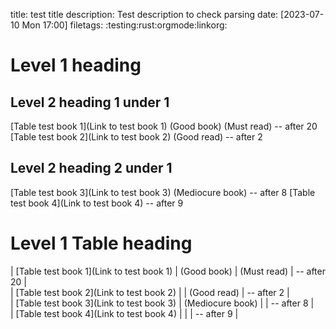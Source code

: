 title:      test title
description: Test description to check parsing
date:       [2023-07-10 Mon 17:00]
filetags:   :testing:rust:orgmode:linkorg:

# Level 1 heading
## Level 2 heading 1 under 1
[Table test book 1](Link to test book 1) (Good book)      (Must read) -- after 20
[Table test book 2](Link to test book 2)                  (Good read) -- after 2 
## Level 2 heading 2 under 1
[Table test book 3](Link to test book 3) (Mediocure book)             -- after 8 
[Table test book 4](Link to test book 4)                              -- after 9 
# Level 1 Table heading
| [Table test book 1](Link to test book 1) | (Good book)      | (Must read) | -- after 20 |  
| [Table test book 2](Link to test book 2) |                  | (Good read) | -- after 2  |  
| [Table test book 3](Link to test book 3) | (Mediocure book) |             | -- after 8  |  
| [Table test book 4](Link to test book 4) |                  |             | -- after 9  |  
